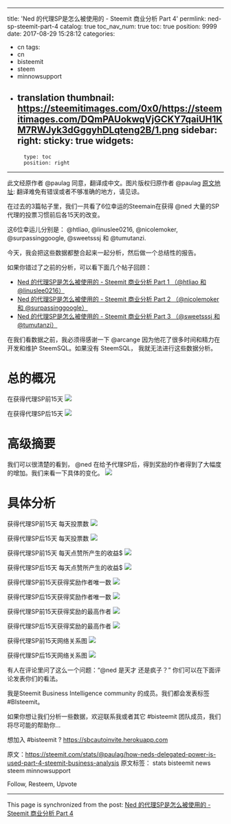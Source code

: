 
---
title: 'Ned 的代理SP是怎么被使用的 - Steemit 商业分析 Part 4'
permlink: ned-sp-steemit-part-4
catalog: true
toc_nav_num: true
toc: true
position: 9999
date: 2017-08-29 15:28:12
categories:
- cn
tags:
- cn
- bisteemit
- steem
- minnowsupport
- translation
thumbnail: https://steemitimages.com/0x0/https://steemitimages.com/DQmPAUokwqVjGCKY7qaiUH1KM7RWJyk3dGggyhDLqteng2B/1.png
sidebar:
    right:
        sticky: true
widgets:
    -
        type: toc
        position: right
---


此文经原作者 @paulag 同意，翻译成中文。图片版权归原作者 @paulag
[原文地址](https://steemit.com/stats/@paulag/how-neds-delegated-power-is-used-part-4-steemit-business-analysis): 翻译难免有错误或者不够准确的地方，请见谅。

在过去的3篇帖子里，我们一共看了6位幸运的Steemain在获得 @ned  大量的SP代理的投票习惯前后各15天的改变。

这6位幸运儿分别是： @htliao, @linuslee0216, @nicolemoker, @surpassinggoogle, @sweetsssj 和 @tumutanzi. 

今天，我会把这些数据都整合起来一起分析，然后做一个总结性的报告。

如果你错过了之前的分析，可以看下面几个帖子回顾：

- [Ned 的代理SP是怎么被使用的 - Steemit 商业分析 Part 1 （@htliao 和 @linuslee0216）](https://steemit.com/cn/@justyy/ned-sp-steemit-part-1)
- [Ned 的代理SP是怎么被使用的 - Steemit 商业分析 Part 2 （@nicolemoker 和 @surpassinggoogle）](https://steemit.com/cn/@justyy/ned-sp-steemit-part-2)
- [Ned 的代理SP是怎么被使用的 - Steemit 商业分析 Part 3 （@sweetsssj 和 @tumutanzi）](https://steemit.com/cn/@justyy/ned-sp-steemit-part-3-sweetsssj-tumutanzi)

在我们看数据之前，我必须得感谢一下  @arcange  因为他花了很多时间和精力在开发和维护 SteemSQL。如果没有 SteemSQL， 我就无法进行这些数据分析。

# 总的概况
在获得代理SP前15天
![](https://steemitimages.com/0x0/https://steemitimages.com/DQmPAUokwqVjGCKY7qaiUH1KM7RWJyk3dGggyhDLqteng2B/1.png)

在获得代理SP后15天
![](https://steemitimages.com/0x0/https://steemitimages.com/DQmWLkDMG7yAAgCJm61NU2ZsJpY87txWq8XDzzrd5psTMVE/2.png)

# 高级摘要
我们可以很清楚的看到， @ned 在给予代理SP后，得到奖励的作者得到了大幅度的增加。我们来看一下具体的变化。
![](https://steemitimages.com/0x0/https://steemitimages.com/DQmcVouAGay9yuL4sMNLLjS3aVHvacPABSno3rU2AikhWc8/3.png)

# 具体分析
获得代理SP前15天 每天投票数
![](https://steemitimages.com/0x0/https://steemitimages.com/DQmZ1KZsMqucV7npK34PwVD6xDXGrLTmYYx9wvqKXipWqgg/4.png)

获得代理SP后15天 每天投票数
![](https://steemitimages.com/0x0/https://steemitimages.com/DQmbWPDtd5FW4iDrt6JNMsozPfVixwwYVMzwRhvnYvnsePH/5.png)

获得代理SP前15天 每天点赞所产生的收益$
![](https://steemitimages.com/0x0/https://steemitimages.com/DQmVkoPt4HhkU4f9eAXSBKAv1FbAC9zS7zdKop2xbn7EXJ2/6.png)

获得代理SP后15天 每天点赞所产生的收益$
![](https://steemitimages.com/0x0/https://steemitimages.com/DQmSTT842G5mCHsD39ZSTohGyhGzVjWNUka6vVDwj6g37ub/7.png)

获得代理SP前15天获得奖励作者唯一数
![](https://steemitimages.com/0x0/https://steemitimages.com/DQmPk7ZMHvnNCzaUP7imiCaotbEYGtM8MBYUFh9dQmLyk1p/8.png)

获得代理SP后15天获得奖励作者唯一数
![](https://steemitimages.com/0x0/https://steemitimages.com/DQmPcg6QJCdoi8QkJbDUt1dppbruvDgfa9erv12dXLL4bVe/9.png)

获得代理SP前15天获得奖励的最高作者
![](https://steemitimages.com/0x0/https://steemitimages.com/DQmT7RdrcZFLh4eKMi4evkMSrr2GtRD2xws66dpEKZ1BdZv/10.png)

获得代理SP后15天获得奖励的最高作者
![](https://steemitimages.com/0x0/https://steemitimages.com/DQmbYWEB8DGCvGr2cHKLvAtDq4YCC8kmbjNhAPA6fwqo7Xq/11.png)

获得代理SP前15天网络关系图
![](https://steemitimages.com/0x0/https://steemitimages.com/DQmYse5PPZKqBiEx8QERQbv7FmaH9c4XUaagCGSRQi7e8yd/12.png)

获得代理SP后15天网络关系图
![](https://steemitimages.com/0x0/https://steemitimages.com/DQmTSnqXDCTodLy8iAJvCx9gGXw28uBFu562xtDWzatZdzq/13.png)

有人在评论里问了这么一个问题：“@ned 是天才 还是疯子？” 你们可以在下面评论发表你们的看法。

我是Steemit Business Intelligence community 的成员。我们都会发表标签 #BIsteemit。

如果你想让我们分析一些数据，欢迎联系我或者其它 #bisteemit 团队成员，我们将尽可能的帮助你...

想加入 #bisteemit ? https://sbcautoinvite.herokuapp.com

原文：https://steemit.com/stats/@paulag/how-neds-delegated-power-is-used-part-4-steemit-business-analysis
原文标签： stats bisteemit news steem minnowsupport

Follow, Resteem, Upvote

- - -

This page is synchronized from the post: [Ned 的代理SP是怎么被使用的 - Steemit 商业分析 Part 4](https://steemit.com/@justyy/ned-sp-steemit-part-4)
